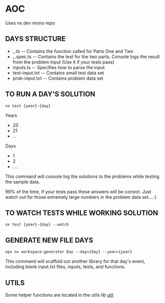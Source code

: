 # AOC

Uses nx.dev mono repo

## DAYS STRUCTURE

- \_.ts -- Contains the function called for Parts One and Two
- \_.spec.ts -- Contains the test for the two parts. Console logs the result from the problem input (Use it if your tests pass)
- inputs.ts -- Specifies how to parse the input
- test-input.txt -- Contains small test data set
- prob-input.txt -- Contains problem data set

## TO RUN A DAY'S SOLUTION

`nx test {year}-{day}`

Years

- 20
- 21
- ...

Days

- 1
- 2
- ....

This command will console log the solutions to the problems while testing the sample data.

99% of the time, if your tests pass these answers will be correct. Just watch out for those extremely large numbers in the problem data set....:)

## TO WATCH TESTS WHILE WORKING SOLUTION

`nx test {year}-{day} --watch`

## GENERATE NEW FILE DAYS

`npx nx workspace-generator Day --day={day} --year={year}`

This command will scaffold out another library for that day's event, including blank input.txt files, inputs, tests, and functions.

## UTILS

Some helper functions are located in the utils lib
[util](./libs/util/README.md)

